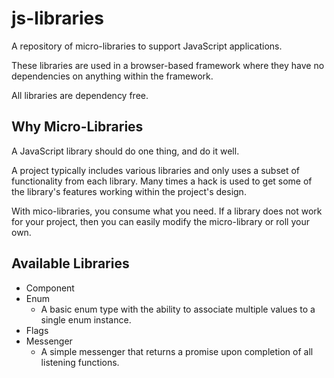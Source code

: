 # js-libraries
A repository of micro-libraries to support JavaScript applications.

These libraries are used in a browser-based framework where they have no dependencies on anything within the framework.

All libraries are dependency free.

## Why Micro-Libraries
A JavaScript library should do one thing, and do it well.

A project typically includes various libraries and only uses a subset of functionality from each library.  Many times a hack is used to get some of the library's features working within the project's design.

With mico-libraries, you consume what you need.  If a library does not work for your project, then you can easily modify the micro-library or roll your own.

## Available Libraries

* Component
* Enum
  * A basic enum type with the ability to associate multiple values to a single enum instance.
* Flags
* Messenger
  * A simple messenger that returns a promise upon completion of all listening functions.